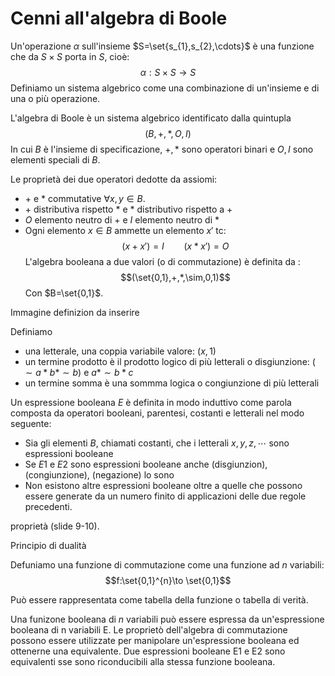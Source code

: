 # Cenni all'algebra di Boole

Un'operazione $\alpha$ sull'insieme $S=\set{s_{1},s_{2},\cdots}$ è una funzione che da $S\times S$ porta in $S$, cioè: $$\alpha:S\times S\to S$$
Definiamo un sistema algebrico come una combinazione di un'insieme e di una o più operazione.

L'algebra di Boole è un sistema algebrico identificato dalla quintupla $$(B,+,*,O,I)$$
In cui $B$ è l'insieme di specificazione, $+,*$ sono operatori binari e $O,I$ sono elementi speciali di $B$.

Le proprietà dei due operatori dedotte da assiomi:
- $+$ e $*$ commutative $\forall x,y\in B$.
- $+$ distributiva rispetto $*$ e $*$ distributivo rispetto a $+$
- $O$ elemento neutro di $+$ e $I$ elemento neutro di $*$
- Ogni elemento $x\in B$ ammette un elemento $x'$ tc: $$(x+x')=I\qquad (x*x')=O$$
L'algebra booleana a due valori (o di commutazione) è definita da : $$(\set{0,1},+,*,\sim,0,1)$$
Con $B=\set{0,1}$.

Immagine definizion da inserire

Definiamo
- una letterale, una coppia variabile valore: $(x,1)$
- un termine prodotto è il prodotto logico di più letterali o disgiunzione: $(\sim a*b*\sim b)$ e $a*\sim b* c$
- un termine somma è una sommma logica o congiunzione di più letterali

Un espressione booleana $E$ è definita in modo induttivo come parola composta da operatori booleani, parentesi, costanti e letterali nel modo seguente:
- Sia gli elementi $B$, chiamati costanti, che i letterali $x,y,z,\cdots$ sono espressioni booleane
- Se $E1$ e $E2$ sono espressioni booleane anche (disgiunzion), (congiunzione), (negazione) lo sono
- Non esistono altre espressioni booleane oltre a quelle che possono essere generate da un numero finito di applicazioni delle due regole precedenti.

proprietà (slide 9-10).

Principio di dualità

Defuniamo una funzione di commutazione come una funzione ad $n$ variabili: $$f:\set{0,1}^{n}\to \set{0,1}$$

Può essere rappresentata come tabella della funzione o tabella di verità.

Una funizone booleana di $n$ variabili può essere espressa da un'espressione booleana di n variabili E. Le proprietò dell'algebra di commutazione possono essere utilizzate per manipolare un'espressione booleana ed ottenerne una equivalente. Due espressioni booleane E1 e E2 sono equivalenti sse sono riconducibili alla stessa funzione booleana.